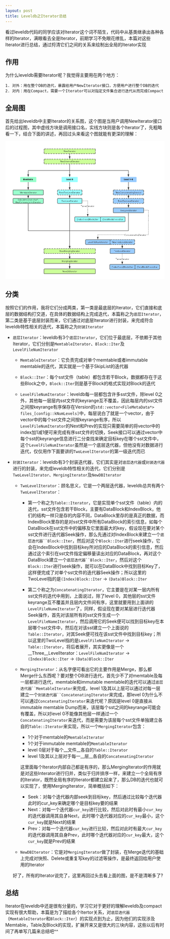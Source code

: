 ```yaml
---
layout: post
title: Leveldb之Iterator总结
---
```


看过leveldb代码的同学应该对Iterator这个词不陌生，代码中从基类继承出各种各样的Iterator，满眼看去全是Iterator，前期学习不免眼花缭乱，本篇对这些Iterator进行总结，通过捋清它们之间的关系来绘制出全局的Iterator实现

## 作用
为什么leveldb需要Iterator呢？我觉得主要用在两个地方：
	
	
	1. 对外：用在整个DB的迭代，暴露给用户NewIterator接口，方便用户进行整个DB的迭代
	2. 对内：用在Compact，需要一个Iterator可以对指定文件集合进行迭代从而完成Compact

## 全局图

首先给出leveldb中主要Iterator的关系图，这个图是当用户调用NewIterator接口后的过程图，其中虚线方块是调用接口名，实线方块则是各个Iterator了，先粗略看一下，结合下面的讲述，再回过头来看这个图就能有更深的理解：

<img src="/public/images/2016-05-15/LeveldbIterator-pic1.png" width="800px" />

## 分类

按照它们的作用，我将它们分成两类，第一类是最底层的Iterator，它们直接和底层的数据结构打交道，在具体的数据结构上完成迭代，本篇称之为`底层Iterator`，第二类是基于底层封装而来，它们通过对底层Iterator进行封装，来完成符合leveldb特性相关的迭代，本篇称之为`封装Iterator`

* `底层Iterator`：leveldb有3个`底层Iterator`，它们位于最底层，不依赖于其他Iterator，它们分别是`MemtableIterator`、`Block::Iter`及`LevelFileNumIterator`
	* `MemtableIterator`：它负责完成对单个memtable或者immutable memtable的迭代，其实就是一个基于SkipList的迭代器
	
	* `Block::Iter`：每个sst文件（table）都包含若干Block，数据都存在于这些Block之中，`Block::Iter`则是基于Block的格式实现对Block的迭代
	
	* `LevelFileNumIterator`：leveldb每一层都包含许多sst文件，除level 0之外，其他每一层层内sst文件的keyrange互不覆盖，因此每层内的sst文件之间按keyrange有序保存在Version的`std::vector<FileMetaData*> files_[config::kNumLevels]`中，每层说白了就是一个vector，由于vector中的每个sst文件之间按keyrange有序，所以`LevelFileNumIterator`的Next和Prev的实现只需要简单的将vector中的index加1减1便可来完成有序sst文件的切换，Seek接口可以通过vector中每个sst的keyrange信息进行二分查找来确定目标key在哪个sst文件中，这个`LevelFileNumIterator`虽然是一个底层迭代器，但他没有对数据进行迭代，仅仅用作下面要讲的`TwoLevelIterator`的第一级迭代而已

* `封装Iterator`：leveldb有3个封装迭代器，它们其实是对`底层迭代器`或`封装迭代器`进行的封装，来完成leveldb特性相关的迭代，它们分别是`TwoLevelIterator`、`MergingIterator`及`NewDBIterator`

	* `TwoLevelIterator`：顾名思义，它是一个两层迭代器，leveldb总共有两个`TwoLevelIterator`：
		* 第一个称之为`Table::Iterator`，它是实现单个sst文件（table）内的迭代，sst文件包含若干Block，主要有DataBlock和IndexBlock，他们的结构一样只是存的内容不同，DataBlock里存的是真正的数据，而IndexBlock里存的是对sst文件中所有DataBlock的索引信息，如每个DataBlock在sst文件中的偏移及它里面最大的key，假设现在要对某个sst文件进行迭代器Seek操作，那么先通过对IndexBlock来建立一个`底层迭代器``Block::Iter`，然后对这个`Block::Iter`进行seek操作，它会在IndexBlock中找到目标key所对应的DataBlock的索引信息，然后通过这个索引在sst文件指定偏移量读出对应的DataBlock，再对这个DataBlock建立一个`底层迭代器``Block::Iter`，然后对这个`Block::Iter`进行seek操作，就可以在DataBlock中找到目标Key了，这样便完成了对单个sst文件的迭代器Seek操作；所以这里的TwoLevel指的是`(Index)Block::Iter` -> `(Data)Block::Iter`
	
		* 第二个称之为`ConcatenatingIterator`，它主要是在对某一层内所有sst文件的迭代中用到，上面说过，除了level 0，其他层的sst文件keyrange互不覆盖并且层内文件间有序，这里就要用到上面讲的`LevelFileNumeIterator`了，同样，假设现在要对某层进行迭代器Seek操作，首先对该层所有的sst文件生成一个`LevelFileNameIterator`，然后调用它的Seek便可以找到目标key在本层哪个sst文件中，然后在对该sst建立一个上面说的`Table::Iterator`，对其Seek便可找在该sst文件中找到目标key；所以这里的TwoLevel指的是`LevelFileNumIterator` -> `Table::Iterator`，将后者展开，其实更像是一个__Three__LevelIterator：`LevelFileNumIterator` -> `(Index)Block::Iter` -> `(Data)Block::Iter`
	
	* `MergingIterator`：从名字便可看出它的主要作用是Merge，那么都Merge什么东西呢？要对整个DB进行迭代，首先少不了对memtable及每一层都进行迭代，memtable和immutable memtable的迭代可以通过`底层迭代器``MemtableIterator`来完成，level 1及其以上层可以通过对每一层建立一个`封装迭代器``ConcatenatingIterator`来完成，那level 0为什么不可以通过`ConcatenatingIterator`来迭代呢？原因是level 0是直接从immutable memtable Dump而来，该层每个sst之间的keyrange可能会有覆盖，所以对level 0不能像其他层一样通过一个`ConcatenatingIterator`来迭代，而是需要为该层每个sst文件单独建立各自的`Table::Iterator`来实现，所以一个`MergingIterator`包含：
	
		* 1个对于memtable的`MemtableIterator`
		* 1个对于immutable memtable的`MemtableIterator`
		* level 0层对于每个__文件__各自的`Table::Iterator`
		* level 1及其以上层对于每一__层__各自的`ConcatenatingIterator`
		
		这里面每个Iterator内部自己都是有序的，那么MergingIterator的作用就是对这些Interator进行归并，类似于归并排序一样，来建立一个全局有序的Iterator，既然全局有序的Iterator都建立起来了，那么DB的迭代也就可以实现了，使用MergingIterator，简单概括如下：
		
		* Seek：对每个迭代器内部seek到目标key，然后通过比较每个迭代器此时的cur_key来确定哪个是目标key要的结果
		* Next：对每一个迭代器`cur_key`进行比较，然后对此时有最小`cur_key`的迭代器调用其自身Next，此时哪个迭代器对应的`cur_key`最小，这个`cur_key`就是Next的结果
		* Prev：对每一个迭代器`cur_key`进行比较，然后对此时有最大`cur_key`的迭代器调用其自身Prev，此时哪个迭代器对应的`cur_key`最大，这个`cur_key`就是Prev的结果
	
	* `NewDBIterator`：它是对`MergingIterator`做了封装，在Merge迭代的基础上完成对快照、Delete或重复写key的过滤等操作，是最终返回给用户使用的Iterator

	好了，所有的Iterator说完了，这里再回过头去看上面的图，是不是清晰多了?


## 总结

Iterator在leveldb中还是很有分量的，学习它对于更好的理解leveldb及compact实现有很大帮助，本篇是为了描绘各个Itertor关系，对`底层迭代器`（`MemtableIterator`和`Block::Iter`）的实现点到为止，因为他们的实现涉及Memtable，Table及Block的实现，扩展开来又是很大的三块内容，这些以后有时间了再单写几篇来总结吧^^
